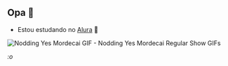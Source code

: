 ## Opa 🤫

- Estou estudando no [Alura](https://alura.com.br) 🛌

<img src="https://media1.tenor.com/m/YDVS5gAV2EcAAAAC/nodding-yes-mordecai.gif" alt="Nodding Yes Mordecai GIF - Nodding Yes Mordecai Regular Show GIFs"/>

*_:o_*


